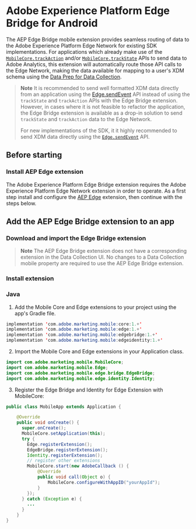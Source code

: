 # Adobe Experience Platform Edge Bridge for Android
The AEP Edge Bridge mobile extension provides seamless routing of data to the Adobe Experience Platform Edge Network for existing SDK implementations. For applications which already make use of the [`MobileCore.trackAction`](https://aep-sdks.gitbook.io/docs/foundation-extensions/mobile-core/mobile-core-api-reference#trackaction) and/or [`MobileCore.trackState`](https://aep-sdks.gitbook.io/docs/foundation-extensions/mobile-core/mobile-core-api-reference#trackstate) APIs to send data to Adobe Analytics, this extension will automatically route those API calls to the Edge Network, making the data available for mapping to a user's XDM schema using the [Data Prep for Data Collection](https://experienceleague.adobe.com/docs/experience-platform/data-prep/home.html).

> **Note**
> It is recommended to send well formatted XDM data directly from an application using the [Edge.sendEvent](https://aep-sdks.gitbook.io/docs/foundation-extensions/experience-platform-extension/edge-network-api-reference#sendevent) API instead of using the `trackState` and `trackAction` APIs with the Edge Bridge extension. However, in cases where it is not feasible to refactor the application, the Edge Bridge extension is available as a drop-in solution to send `trackState` and `trackAction` data to the Edge Network.
>
>  For new implementations of the SDK, it it highly recommended to send XDM data directly using the [`Edge.sendEvent`](https://aep-sdks.gitbook.io/docs/foundation-extensions/experience-platform-extension/edge-network-api-reference#sendevent) API.
>

## Before starting

### Install AEP Edge extension

The Adobe Experience Platform Edge Bridge extension requires the Adobe Experience Platform Edge Network extension in order to operate. As a first step install and configure the [AEP Edge](https://aep-sdks.gitbook.io/docs/foundation-extensions/experience-platform-extension) extension, then continue with the steps below.

## Add the AEP Edge Bridge extension to an app

### Download and import the Edge Bridge extension

> **Note**
> The AEP Edge Bridge extension does not have a corresponding extension in the Data Collection UI. No changes to a Data Collection mobile property are required to use the AEP Edge Bridge extension.

### Install extension

### Java

1. Add the Mobile Core and Edge extensions to your project using the app's Gradle file.

```java
implementation 'com.adobe.marketing.mobile:core:1.+'
implementation 'com.adobe.marketing.mobile:edge:1.+'
implementation 'com.adobe.marketing.mobile:edgebridge:1.+'
implementation 'com.adobe.marketing.mobile:edgeidentity:1.+'
```

2. Import the Mobile Core and Edge extensions in your Application class.

```java
import com.adobe.marketing.mobile.MobileCore;
import com.adobe.marketing.mobile.Edge;
import com.adobe.marketing.mobile.edge.bridge.EdgeBridge;
import com.adobe.marketing.mobile.edge.identity.Identity;
```

3. Register the Edge Bridge and Identity for Edge Extension with MobileCore:

```java
public class MobileApp extends Application {

    @Override
    public void onCreate() {
      super.onCreate();
      MobileCore.setApplication(this);
      try {
        Edge.registerExtension();
        EdgeBridge.registerExtension();
        Identity.registerExtension();
        // register other extensions
        MobileCore.start(new AdobeCallback () {
            @Override
            public void call(Object o) {
                MobileCore.configureWithAppID("yourAppId");
            }
        });      
      } catch (Exception e) {
        ...
      }
    }
}
```
